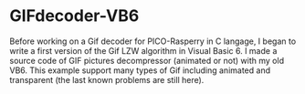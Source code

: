 # GIFdecoder-VB6
Before working on a Gif decoder for PICO-Rasperry in C langage, I began to write a first version of the Gif LZW algorithm in Visual Basic 6. I made a source code of GIF pictures decompressor (animated or not) with my old VB6. This example support many types of Gif including animated and transparent (the last known problems are still here).
